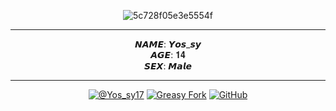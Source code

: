 <div align='center'>

![5c728f05e3e5554f](https://avatars.githubusercontent.com/u/149352152?v=4)

<hr>

𝙉𝘼𝙈𝙀: 𝙔𝙤𝙨_𝙨𝙮
<br>
𝘼𝙂𝙀: 𝟏𝟒
<br>
𝙎𝙀𝙓: 𝙈𝙖𝙡𝙚
<hr>

[![@Yos_sy17](https://img.shields.io/badge/@yos_sy17-000000.svg?logo=x&style=for-the-badge)](https://twitter.com/yos_sy17)
[![Greasy Fork](https://img.shields.io/badge/greasyfork-670000.svg?logo=greasyfork&style=for-the-badge)](https://greasyfork.org/ja/scripts/498115-twitter-kaizen)
[![GitHub](https://img.shields.io/badge/github-181717.svg?logo=GitHub&style=for-the-badge)](https://github.com/yossy17)

</div>

